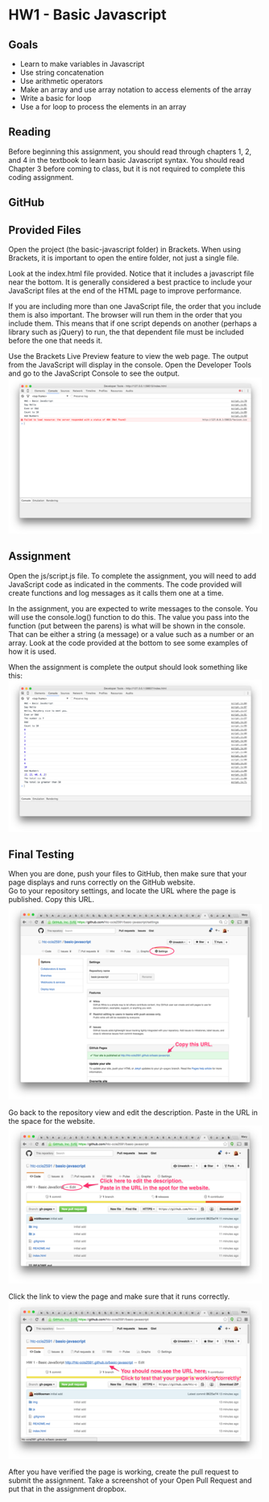 # HW1 - Basic Javascript

## Goals
- Learn to make variables in Javascript
- Use string concatenation
- Use arithmetic operators
- Make an array and use array notation to access elements of the array
- Write a basic for loop
- Use a for loop to process the elements in an array

## Reading
Before beginning this assignment, you should read through chapters 1, 2, and 4 in the textbook to learn basic Javascript syntax.  You should read Chapter 3 before coming to class, but it is not required to complete this coding assignment.

## GitHub


## Provided Files
Open the project (the basic-javascript folder) in Brackets. When using Brackets, it is important to open the entire folder, not just a single file.

Look at the index.html file provided.  Notice that it includes a javascript file near the bottom.  It is generally considered a best practice to include your JavaScript files at the end of the HTML page to improve performance.  

If you are including more than one JavaScript file, the order that you include them is also important. The browser will run them in the order that you include them. This means that if one script depends on another (perhaps a library such as jQuery) to run, the that dependent file must be included before the one that needs it.

Use the Brackets Live Preview feature to view the web page.  The output from the JavaScript will display in the console.  Open the Developer Tools and go to the JavaScript Console to see the output.
![Screenshot of initial output](img/initial-output.png)

## Assignment
Open the js/script.js file.  To complete the assignment, you will need to add JavaScript code as indicated in the comments. The code provided will create functions and log messages as it calls them one at a time.

In the assignment, you are expected to write messages to the console.  You will use the console.log() function to do this.  The value you pass into the function (put between the parens) is what will be shown in the console.  That can be either a string (a message) or a value such as a number or an array.  Look at the code provided at the bottom to see some examples of how it is used.

When the assignment is complete the output should look something like this:
![Screenshot of example output](img/finished-output-ex.png)

## Final Testing
When you are done, push your files to GitHub, then make sure that your page displays and runs correctly on the GitHub website.  
Go to your repository settings, and locate the URL where the page is published.  Copy this URL.
![Screenshot of repository settings](img/repository-settings.png)

Go back to the repository view and edit the description. Paste in the URL in the space for the website.  
![Screenshot of the description and edit location](img/edit-repository-description.png)

Click the link to view the page and make sure that it runs correctly.  
![Screenshot of the updated description with link](img/test-page-url.png)

After you have verified the page is working, create the pull request to submit the assignment.  Take a screenshot of your Open Pull Request and put that in the assignment dropbox.
